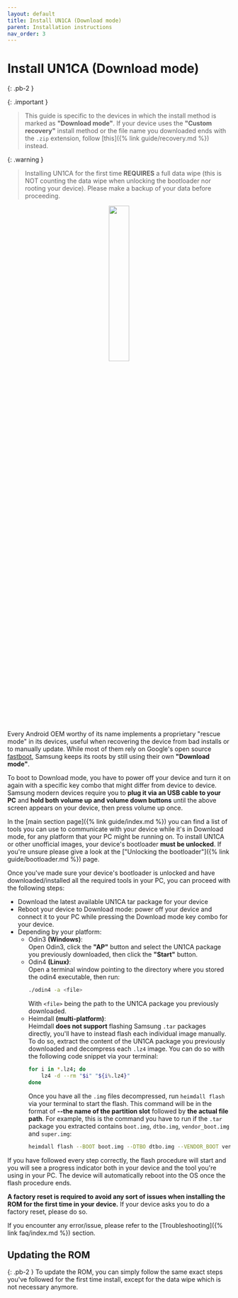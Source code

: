 ```yaml
---
layout: default
title: Install UN1CA (Download mode)
parent: Installation instructions
nav_order: 3
---
```


# Install UN1CA (Download mode)
{: .pb-2 }

{: .important }
> This guide is specific to the devices in which the install method is marked as **"Download mode"**.
> If your device uses the **"Custom recovery"** install method or the file name you downloaded ends with the `.zip` extension, follow [this]({% link guide/recovery.md %}) instead.

{: .warning }
> Installing UN1CA for the first time **REQUIRES** a full data wipe (this is NOT counting the data wipe when unlocking the bootloader nor rooting your device).
> Please make a backup of your data before proceeding.

<p align="center">
  <img loading="lazy" src="/assets/images/dwnl-mode.png" width="30%"/>
</p>

Every Android OEM worthy of its name implements a proprietary "rescue mode" in its devices, useful when recovering the device from bad installs or to manually update.
While most of them rely on Google's open source [fastboot](https://android.googlesource.com/platform/system/core/+/refs/heads/main/fastboot/README.md), Samsung keeps its roots by still using their own **"Download mode"**.

To boot to Download mode, you have to power off your device and turn it on again with a specific key combo that might differ from device to device.
Samsung modern devices require you to **plug it via an USB cable to your PC** and **hold both volume up and volume down buttons** until the above screen appears on your device, then press volume up once.

In the [main section page]({% link guide/index.md %}) you can find a list of tools you can use to communicate with your device while it's in Download mode, for any platform that your PC might be running on.
To install UN1CA or other unofficial images, your device's bootloader **must be unlocked**. If you're unsure please give a look at the ["Unlocking the bootloader"]({% link guide/bootloader.md %}) page.

Once you've made sure your device's bootloader is unlocked and have downloaded/installed all the required tools in your PC, you can proceed with the following steps:

- Download the latest available UN1CA tar package for your device
- Reboot your device to Download mode: power off your device and connect it to your PC while pressing the Download mode key combo for your device.
- Depending by your platform:
  - Odin3 **(Windows)**:\
    Open Odin3, click the **"AP"** button and select the UN1CA package you previously downloaded, then click the **"Start"** button.
  - Odin4 **(Linux)**:\
    Open a terminal window pointing to the directory where you stored the odin4 executable, then run:
    ```bash
    ./odin4 -a <file>
    ```
    With `<file>` being the path to the UN1CA package you previously downloaded.
  - Heimdall **(multi-platform)**:\
    Heimdall **does not support** flashing Samsung `.tar` packages directly, you'll have to instead flash each individual image manually.
    To do so, extract the content of the UN1CA package you previously downloaded and decompress each `.lz4` image. You can do so with the following code snippet via your terminal:
    ```bash
    for i in *.lz4; do
        lz4 -d --rm "$i" "${i%.lz4}"
    done
    ```
    Once you have all the `.img` files decompressed, run `heimdall flash` via your terminal to start the flash.
    This command will be in the format of **--the name of the partition slot** followed by **the actual file path**.
    For example, this is the command you have to run if the `.tar` package you extracted contains `boot.img`, `dtbo.img`, `vendor_boot.img` and `super.img`:
    ```bash
    heimdall flash --BOOT boot.img --DTBO dtbo.img --VENDOR_BOOT vendor_boot.img --SUPER super.img
    ```

If you have followed every step correctly, the flash procedure will start and you will see a progress indicator both in your device and the tool you're using in your PC. The device will automatically reboot into the OS once the flash procedure ends.

**A factory reset is required to avoid any sort of issues when installing the ROM for the first time in your device.** If your device asks you to do a factory reset, please do so.

If you encounter any error/issue, please refer to the [Troubleshooting]({% link faq/index.md %}) section.

## Updating the ROM
{: .pb-2 }
To update the ROM, you can simply follow the same exact steps you've followed for the first time install, except for the data wipe which is not necessary anymore.
